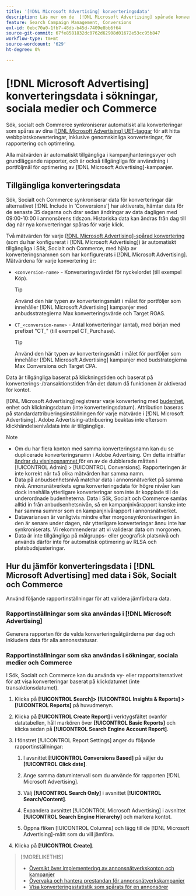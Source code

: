 ```yaml
---
title: '[!DNL Microsoft Advertising] konverteringsdata'
description: Läs mer om de  [!DNL Microsoft Advertising] spårade konverteringsdata som finns i Sök, Socialt och Commerce.
feature: Search Campaign Management, Conversions
exl-id: 0ebc70a0-1fb7-48db-b45d-7409e8bb6f64
source-git-commit: 67fe8581832dc0762d62908d01672e53cc95b847
workflow-type: tm+mt
source-wordcount: '629'
ht-degree: 0%

---
```


# [!DNL Microsoft Advertising] konverteringsdata i sökningar, sociala medier och Commerce

Sök, socialt och Commerce synkroniserar automatiskt alla konverteringar som spåras av dina [[!DNL Microsoft Advertising] UET-taggar](https://about.ads.microsoft.com/solutions/tools/universal-event-tracking) för att hitta webbplatskonverteringar, inklusive genomskinliga konverteringar, för rapportering och optimering.

Alla mätvärden är automatiskt tillgängliga i kampanjhanteringsvyer och grundläggande rapporter, och är också tillgängliga för användning i portföljmål för optimering av [!DNL Microsoft Advertising]-kampanjer.

## Tillgängliga konverteringsdata

Sök, Socialt och Commerce synkroniserar data för konverteringar där alternativet [!DNL Include in 'Conversions'] har aktiverats, hämtar data för de senaste 35 dagarna och drar sedan ändringar av data dagligen med 09:00-10:00 i annonsörens tidszon. Historiska data kan ändras från dag till dag när nya konverteringar spåras för varje klick.

Två mätvärden för varje [[!DNL Microsoft Advertising]-spårad konvertering ](https://help.ads.microsoft.com/apex/index/3/en-us/n5012) (som du har konfigurerat i [!DNL Microsoft Advertising]) är automatiskt tillgängliga i Sök, Socialt och Commerce, med hjälp av konverteringsnamnen som har konfigurerats i [!DNL Microsoft Advertising]. Mätvärdena för varje konvertering är:

* `<conversion-name>` - Konverteringsvärdet för nyckelordet (till exempel Köp).

  >[!TIP]
  >
  >Använd den här typen av konverteringsmått i målet för portföljer som innehåller [!DNL Microsoft Advertising] kampanjer med anbudsstrategierna Max konverteringsvärde och Target ROAS.

* `CT_<conversion-name>` - Antal konverteringar (antal), med början med prefixet &quot;CT_&quot; (till exempel CT_Purchase).

  >[!TIP]
  >
  >Använd den här typen av konverteringsmått i målet för portföljer som innehåller [!DNL Microsoft Advertising] kampanjer med budstrategierna Max Conversions och Target CPA.

Data är tillgängliga baserat på klickningstiden och baserat på konverterings-/transaktionstiden från det datum då funktionen är aktiverad för kontot.

[!DNL Microsoft Advertising] registrerar varje konvertering med [budenhet](/help/search-social-commerce/glossary.md#a-b), enhet och klickningsdatum (inte konverteringsdatum). Attribution baseras på standardattribueringsinställningen för varje mätvärde i [!DNL Microsoft Advertising]. Adobe Advertising-attribuering beaktas inte eftersom klickhändelsenivådata inte är tillgängliga.

>[!NOTE]
>
>* Om du har flera konton med samma konverteringsnamn kan du se duplicerade konverteringsnamn i Adobe Advertising. Om detta inträffar [ändrar du visningsnamnet ](/help/search-social-commerce/admin/conversion-metrics/conversion-metric-edit-display-name.md) för en av de dubblerade måtten i [!UICONTROL Admin] > [!UICONTROL Conversions]. Rapporteringen är inte korrekt när två olika mätvärden har samma namn.
>* Data på anbudsenhetsnivå matchar data i annonsnätverket på samma nivå. Annonsnätverkets egna konverteringsdata för högre nivåer kan dock innehålla ytterligare konverteringar som inte är kopplade till de underordnade budenheterna. Data i Sök, Socialt och Commerce samlas alltid in från anbudsenhetsnivån, så en kampanjnivårapport kanske inte har samma summor som en kampanjnivårapport i annonsnätverket.
>* Datavariansen är vanligtvis mindre efter morgonsynkroniseringen än den är senare under dagen, när ytterligare konverteringar ännu inte har synkroniserats. Vi rekommenderar att vi validerar data om morgonen.
>* Data är inte tillgängliga på målgrupps- eller geografisk platsnivå och används därför inte för automatisk optimering av RLSA och platsbudsjusteringar.

## Hur du jämför konverteringsdata i [!DNL Microsoft Advertising] med data i Sök, Socialt och Commerce

Använd följande rapportinställningar för att validera jämförbara data.

### Rapportinställningar som ska användas i [!DNL Microsoft Advertising]

Generera rapporten för de valda konverteringsåtgärderna per dag och inkludera data för alla annonsstatusar.

### Rapportinställningar som ska användas i sökningar, sociala medier och Commerce

I Sök, Socialt och Commerce kan du använda vy- eller rapportalternativet för att visa konverteringar baserat på klickdatumet (inte transaktionsdatumet).

1. Klicka på **[!UICONTROL Search]> [!UICONTROL Insights & Reports] >[!UICONTROL Reports]** på huvudmenyn.

1. Klicka på **[!UICONTROL Create Report]** i verktygsfältet ovanför datatabellen, håll markören över **[!UICONTROL Basic Reports]** och klicka sedan på **[!UICONTROL Search Engine Account Report]**.

1. I fönstret [!UICONTROL Report Settings] anger du följande rapportinställningar:

   1. I avsnittet **[!UICONTROL Conversions Based]** på väljer du **[!UICONTROL Click date]**.

   1. Ange samma datumintervall som du använde för rapporten [!DNL Microsoft Advertising].

   1. Välj **[!UICONTROL Search Only]** i avsnittet **[!UICONTROL Search/Content]**.

   1. Expandera avsnittet [!UICONTROL Microsoft Advertising] i avsnittet **[!UICONTROL Search Engine Hierarchy]** och markera kontot.

   1. Öppna fliken [!UICONTROL Columns] och lägg till de [!DNL Microsoft Advertising]-mått som du vill jämföra.

1. Klicka på **[!UICONTROL Create]**.

>[!MORELIKETHIS]
>
>* [Översikt över implementering av annonsnätverkskonton och kampanjer](campaign-implemention-overview.md)
>* [Övervaka och hantera prestandan för annonsnätverkskampanjer](monitor-performance-campaigns.md)
>* [Visa konverteringsstatistik som spårats för en annonsörer](/help/search-social-commerce/admin/conversion-metrics/conversion-metric-view-tracked.md)
